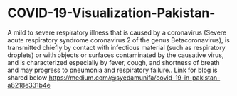 # COVID-19-Visualization-Pakistan-
A mild to severe respiratory illness that is caused by a coronavirus (Severe acute respiratory syndrome coronavirus 2 of the genus Betacoronavirus), is transmitted chiefly by contact with infectious material (such as respiratory droplets) or with objects or surfaces contaminated by the causative virus, and is characterized especially by fever, cough, and shortness of breath and may progress to pneumonia and respiratory failure..
Link for blog is shared below
https://medium.com/@syedamunifa/covid-19-in-pakistan-a8218e331b4e
